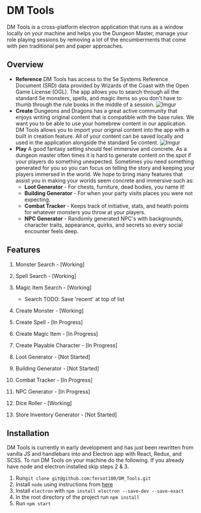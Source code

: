 
DM Tools
========
DM Tools is a cross-platform electron application that runs as a window locally on your machine and helps you the Dungeon Master, manage your role playing sessions by removing a lot of the encumberments that come with pen traditional pen and paper approaches. 

## Overview
 * <strong>Reference</strong> 
DM Tools has access to the 5e Systems Reference Document (SRD) data provided by Wizards of the Coast with the Open Game License (OGL). The app allows you to search through all the standard 5e monsters, spells, and magic items so you don't have to thumb through the rule books in the middle of a session.
![Imgur](https://i.imgur.com/AJ6ds6y.png)
 * <strong>Create</strong>
Dungeons and Dragons has a great active community that enjoys writing original content that is compatible with the base rules. We want you to be able to use your homebrew content in our application. DM Tools allows you to import your original content into the app with a built in creation feature. All of your content can be saved locally and used in the application alongside the standard 5e content.
![Imgur](https://i.imgur.com/xWsVXG7.png)
 * <strong>Play</strong>
A good fantasy setting should feel immersive and concrete. As a dungeon master often times it is hard to generate content on the spot if your players do something unexpected. Sometimes you need something generated for you so you can focus on telling the story and keeping your players immersed in the world. We hope to bring many features that assist you in making your worlds seem concrete and immersive such as: 
	* **Loot Generator** - For chests, furniture, dead bodies, you name it!
	* **Building Generator** - For when your party visits places you were not expecting. 
	* **Combat Tracker** - Keeps track of initiative, stats, and health points for whatever monsters you throw at your players.
	* **NPC Generator** - Randomly generated NPC's with backgrounds, character traits, appearance, quirks, and secrets so every social encounter feels deep.

## Features
1. Monster Search - [Working]
2. Spell Search - [Working]
3. Magic Item Search - [Working]

	* Search TODO: Save 'recent' at top of list 

4. Create Monster - [Working]
5. Create Spell - [In Progress]
6. Create Magic Item - [In Progress]
7. Create Playable Character - [In Progress]
8. Loot Generator - [Not Started]
9. Building Generator - [Not Started]
10. Combat Tracker - [In Progress]
11. NPC Generator - [In Progress]
12. Dice Roller - [Working]
13. Store Inventory Generator - [Not Started]

## Installation

DM Tools is currently in early development and has just been rewritten from vanilla JS and handlebars into and Electron app with React, Redux, and SCSS. To run DM Tools on your machine do the following. If you already have node and electron installed skip steps 2 & 3.

1. Run`git clone git@github.com:fersot100/DM_Tools.git`
2. Install `node` using instructions from [here](https://nodejs.org/en/download/package-manager/)
3. Install `electron` with `npm install electron --save-dev --save-exact`
4. In the root directory of the project run `npm install`
5. Run `npm start`